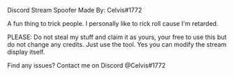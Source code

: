 Discord Stream Spoofer
Made By: Celvis#1772

A fun thing to trick people. I personally like to rick roll cause I'm retarded.

PLEASE: Do not steal my stuff and claim it as yours, your free to use this but do not change any credits. Just use the tool. Yes you can modify the stream display itself.

Find any issues? Contact me on Discord @Celvis#1772
